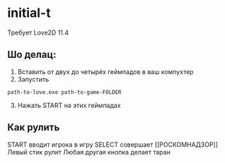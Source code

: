 # initial-t

Требует Love2D 11.4

## Шо делац:
1. Вставить от двух до четырёх геймпадов в ваш компухтер
2. Запустить
```
path-to-love.exe path-to-game-FOLDER
```
3. Нажать START на этих геймпадах

## Как рулить
START вводит игрока в игру
SELECT совершает [[РОСКОМНАДЗОР]]
Левый стик рулит
Любая другая кнопка делает таран
